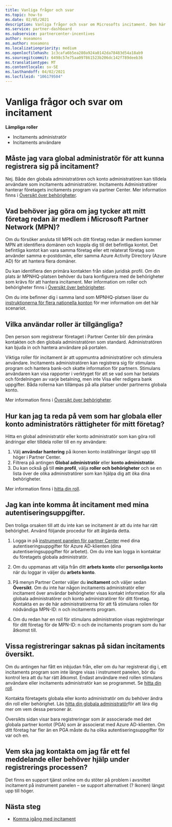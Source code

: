 ```yaml
---
title: Vanliga frågor och svar
ms.topic: how-to
ms.date: 02/05/2021
description: Vanliga frågor och svar om Microsofts incitament. Den här artikeln innehåller frågor om användar roller, hur du registrerar dig eller vad du kan göra om fel meddelanden.
ms.service: partner-dashboard
ms.subservice: partnercenter-incentives
author: mseamons
ms.author: mseamons
ms.localizationpriority: medium
ms.openlocfilehash: 1c3cafa6b5ea280a924a0142da78483d54a18ab9
ms.sourcegitcommit: 6498c57e75aa097861523b206dc142f789deeb36
ms.translationtype: MT
ms.contentlocale: sv-SE
ms.lasthandoff: 04/02/2021
ms.locfileid: "106179504"
---
```

# <a name="frequently-asked-questions-on-incentives"></a>Vanliga frågor och svar om incitament

**Lämpliga roller**

- Incitaments administratör
- Incitaments användare

## <a name="do-i-need-to-be-the-global-admin-to-enroll-in-incentives"></a>Måste jag vara global administratör för att kunna registrera sig på incitament?

Nej. Både den globala administratören och konto administratören kan tilldela användare som incitaments administratörer. Incitaments Administratörer hanterar företagets incitaments program via partner Center. Mer information finns i [Översikt över behörigheter](permissions-overview.md).

## <a name="what-do-i-need-to-do-if-i-find-my-company-is-already-a-member-of-the-microsoft-partner-network-mpn"></a>Vad behöver jag göra om jag tycker att mitt företag redan är medlem i Microsoft Partner Network (MPN)?

Om du försöker ansluta till MPN och ditt företag redan är medlem kommer MPN att identifiera domänen och koppla dig till det befintliga kontot. Det befintliga kontot kan vara samma företag eller ett relaterat företag som använder samma e-postdomän, eller samma Azure Activity Directory (Azure AD) för att hantera flera domäner.

Du kan identifiera den primära kontakten från sidan juridisk profil. Om din plats är MPNHQ-platsen behöver du bara konfigurera med de behörigheter som krävs för att hantera incitament. Mer information om roller och behörigheter finns i [Översikt över behörigheter](permissions-overview.md).

Om du inte befinner dig i samma land som MPNHQ-platsen läser du [instruktionerna för flera nationella konton](https://support.microsoft.com/help/4515619/special-considerations-for-multi-national-partners-joining-the-microso) för mer information om det här scenariot.

## <a name="what-user-roles-are-available"></a>Vilka användar roller är tillgängliga?

Den person som registrerar företaget i Partner Center blir den primära kontakten och den globala administratören som standard. Administratören kan bjuda in och hantera användare på portalen.

Viktiga roller för incitament är att uppmuntra administratörer och stimulera användare. Incitaments administratören kan registrera sig för stimulans program och hantera bank-och skatte information för partnern. Stimulans användaren kan visa rapporter i verktyget för att se vad som har betalats och fördelningen av varje betalning, men inte Visa eller redigera bank uppgifter. Båda rollerna kan tillämpas på alla platser under partnerns globala konto.

Mer information finns i [Översikt över behörigheter](permissions-overview.md).

## <a name="how-can-i-find-out-who-has-global-or-account-admin-rights-for-my-company"></a>Hur kan jag ta reda på vem som har globala eller konto administratörs rättigheter för mitt företag?

Hitta en global administratör eller konto administratör som kan göra roll ändringar eller tilldela roller till en ny användare:

1. Välj **användar hantering** på ikonen konto inställningar längst upp till höger i Partner Center.
2. Filtrera på antingen **Global administratör** eller **konto administratör**.
3. Du kan också gå till **min profil**, välja **roller och behörigheter** och se en lista över de olika administratörer som kan hjälpa dig att öka dina behörigheter.
 
Mer information finns i [hitta din roll](find-your-role.md).  

## <a name="i-cant-access-incentives-using-my-credentials"></a>Jag kan inte komma åt incitament med mina autentiseringsuppgifter.

Den troliga orsaken till att du inte kan se incitament är att du inte har rätt behörighet. Använd följande procedur för att åtgärda detta.

1. Logga in på [instrument panelen för partner Center](https://partner.microsoft.com/dashboard/) med dina autentiseringsuppgifter för Azure AD-klienten (dina autentiseringsuppgifter för arbetet). Om du inte kan logga in kontaktar du företagets globala administratör.

2. Om du uppmanas att välja från ditt **arbets konto** eller **personliga konto** när du loggar in väljer du **arbets konto**.

3. På menyn Partner Center väljer du **incitament** och väljer sedan **Översikt**. Om du inte har någon incitaments administratör eller incitament över användar behörigheter visas kontakt information för alla globala administratörer och konto administratörer för ditt företag. Kontakta en av de här administratörerna för att få stimulans rollen för nödvändiga MPN-ID: n och incitaments program.

4. Om du redan har en roll för stimulans administration visas registreringar för ditt företag för de MPN-ID: n och de incitaments program som du har åtkomst till.

## <a name="some-enrollments-are-missing-from-the-incentives-overview-page"></a>Vissa registreringar saknas på sidan incitaments översikt.

Om du antingen har fått en inbjudan från, eller om du har registrerat dig i, ett incitaments program som inte längre visas i instrument panelen, bör du kontrol lera att du har rätt åtkomst. Endast användare med rollen stimulans användare eller incitaments administratör kan se programmet. Se [hitta din roll](./find-your-role.md).

Kontakta företagets globala eller konto administratör om du behöver ändra din roll eller behörighet. Läs [hitta din globala administratör](./find-your-role.md#find-your-global-admin)för att lära dig mer om vem dessa personer är.

Översikts sidan visar bara registreringar som är associerade med det globala partner kontot (PGA) som är associerat med Azure AD-klienten. Om ditt företag har fler än en PGA måste du ha olika autentiseringsuppgifter för var och en.

## <a name="who-should-i-contact-if-i-get-an-error-message-or-need-help-during-the-enrollment-process"></a>Vem ska jag kontakta om jag får ett fel meddelande eller behöver hjälp under registrerings processen?

Det finns en support tjänst online om du stöter på problem i avsnittet incitament på instrument panelen – se support alternativet (? Ikonen) längst upp till höger.

## <a name="next-steps"></a>Nästa steg

- [Komma igång med incitament](incentives-get-started-intro.md)